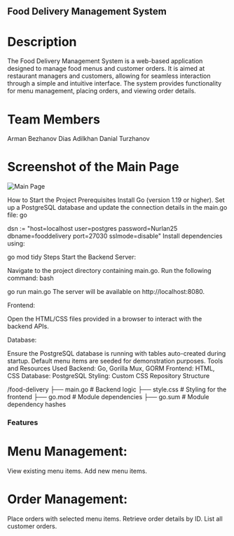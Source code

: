 ## Food Delivery Management System
# Description
The Food Delivery Management System is a web-based application designed to manage food menus and customer orders. It is aimed at restaurant managers and customers, allowing for seamless interaction through a simple and intuitive interface. The system provides functionality for menu management, placing orders, and viewing order details.

# Team Members
Arman Bezhanov
Dias Adilkhan
Danial Turzhanov


# Screenshot of the Main Page

![Main Page](https://github.com/dias012rrr/fooddelivery/blob/main/5404458624341897279.jpg)


How to Start the Project
Prerequisites
Install Go (version 1.19 or higher).
Set up a PostgreSQL database and update the connection details in the main.go file:
go

dsn := "host=localhost user=postgres password=Nurlan25 dbname=fooddelivery port=27030 sslmode=disable"
Install dependencies using:


go mod tidy
Steps
Start the Backend Server:

Navigate to the project directory containing main.go.
Run the following command:
bash

go run main.go
The server will be available on http://localhost:8080.

Frontend:

Open the HTML/CSS files provided in a browser to interact with the backend APIs.

Database:

Ensure the PostgreSQL database is running with tables auto-created during startup. Default menu items are seeded for demonstration purposes.
Tools and Resources Used
Backend: Go, Gorilla Mux, GORM
Frontend: HTML, CSS
Database: PostgreSQL
Styling: Custom CSS
Repository Structure

/food-delivery
├── main.go          # Backend logic
├── style.css        # Styling for the frontend
├── go.mod           # Module dependencies
├── go.sum           # Module dependency hashes


### Features

# Menu Management:
View existing menu items.
Add new menu items.

# Order Management:
Place orders with selected menu items.
Retrieve order details by ID.
List all customer orders.

